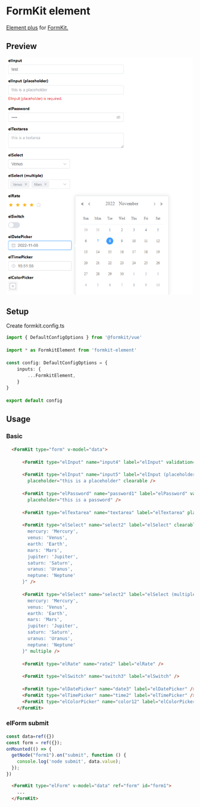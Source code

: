 # FormKit element

<a href="https://element-plus.org/">Element plus</a> for <a href="https://formkit.com/">FormKit.</a>


## Preview

<img src="https://raw.githubusercontent.com/mathsgod/formkit-element/main/preview/ui.png" alt="preview" width="500" />

## Setup

Create formkit.config.ts
```typescript
import { DefaultConfigOptions } from '@formkit/vue'

import * as FormkitElement from 'formkit-element'

const config: DefaultConfigOptions = {
    inputs: {
        ...FormkitElement,
    }
}

export default config
```

## Usage

### Basic

```html
  <FormKit type="form" v-model="data">

      <FormKit type="elInput" name="input4" label="elInput" validation="required" />

      <FormKit type="elInput" name="input5" label="elInput (placeholder)" validation="required"
        placeholder="this is a placeholder" clearable />

      <FormKit type="elPassword" name="password1" label="elPassword" validation="required" show-password clearable
        placeholder="this is a password" />

      <FormKit type="elTextarea" name="textarea" label="elTextarea" placeholder="this is a textarea" />

      <FormKit type="elSelect" name="select2" label="elSelect" clearable :options="{
        mercury: 'Mercury',
        venus: 'Venus',
        earth: 'Earth',
        mars: 'Mars',
        jupiter: 'Jupiter',
        saturn: 'Saturn',
        uranus: 'Uranus',
        neptune: 'Neptune'
      }" />

      <FormKit type="elSelect" name="select2" label="elSelect (multiple)" :options="{
        mercury: 'Mercury',
        venus: 'Venus',
        earth: 'Earth',
        mars: 'Mars',
        jupiter: 'Jupiter',
        saturn: 'Saturn',
        uranus: 'Uranus',
        neptune: 'Neptune'
      }" multiple />

      <FormKit type="elRate" name="rate2" label="elRate" />

      <FormKit type="elSwitch" name="switch3" label="elSwitch" />

      <FormKit type="elDatePicker" name="date3" label="elDatePicker" />
      <FormKit type="elTimePicker" name="time2" label="elTimePicker" />
      <FormKit type="elColorPicker" name="color12" label="elColorPicker" />
    </FormKit>
```

### elForm submit

```js
const data=ref({})
const form = ref({});
onMounted(() => {
  getNode("form1").on("submit", function () {
    console.log('node submit', data.value);
  });
})
```

```html
  <FormKit type="elForm" v-model="data" ref="form" id="form1">
    ...   
  </FormKit>
```





